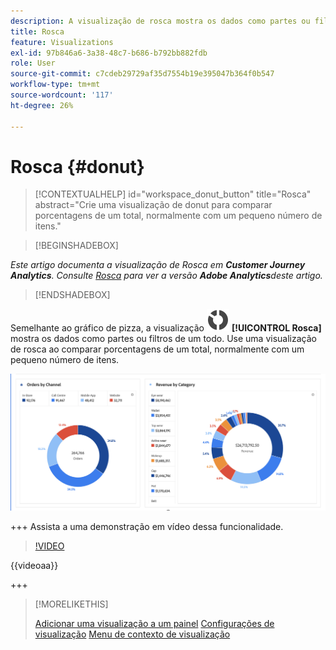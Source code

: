 ```yaml
---
description: A visualização de rosca mostra os dados como partes ou filtros de um todo.
title: Rosca
feature: Visualizations
exl-id: 97b846a6-3a38-48c7-b686-b792bb882fdb
role: User
source-git-commit: c7cdeb29729af35d7554b19e395047b364f0b547
workflow-type: tm+mt
source-wordcount: '117'
ht-degree: 26%

---
```


# Rosca {#donut}

<!-- markdownlint-disable MD034 -->

>[!CONTEXTUALHELP]
>id="workspace_donut_button"
>title="Rosca"
>abstract="Crie uma visualização de donut para comparar porcentagens de um total, normalmente com um pequeno número de itens."

<!-- markdownlint-enable MD034 -->


>[!BEGINSHADEBOX]

*Este artigo documenta a visualização de Rosca em **Customer Journey Analytics**. Consulte [Rosca](https://experienceleague.adobe.com/en/docs/analytics/analyze/analysis-workspace/visualizations/donut) para ver a versão **Adobe Analytics**deste artigo.*

>[!ENDSHADEBOX]


Semelhante ao gráfico de pizza, a visualização ![RoscaGráfico](/help/assets/icons/GraphDonut.svg) **[!UICONTROL Rosca]** mostra os dados como partes ou filtros de um todo. Use uma visualização de rosca ao comparar porcentagens de um total, normalmente com um pequeno número de itens.

![Um gráfico de Rosca mostrando dados como partes ou filtros de um todo.](assets/donut.png)

+++ Assista a uma demonstração em vídeo dessa funcionalidade.

>[!VIDEO](https://video.tv.adobe.com/v/23989/?quality=12)

{{videoaa}}

+++

>[!MORELIKETHIS]
>
>[Adicionar uma visualização a um painel](/help/analysis-workspace/visualizations/freeform-analysis-visualizations.md#add-visualizations-to-a-panel)
>[Configurações de visualização](/help/analysis-workspace/visualizations/freeform-analysis-visualizations.md#settings)
>[Menu de contexto de visualização](/help/analysis-workspace/visualizations/freeform-analysis-visualizations.md#context-menu)
>

